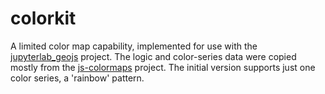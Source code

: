 # colorkit

A limited color map capability, implemented for use with the
[jupyterlab_geojs](https://github.com/OpenGeoscience/jupyterlab_geojs)
project. The logic and color-series data were copied mostly from the
[js-colormaps](https://github.com/timothygebhard/js-colormaps) project.
The initial version supports just one color series, a 'rainbow'
pattern.
